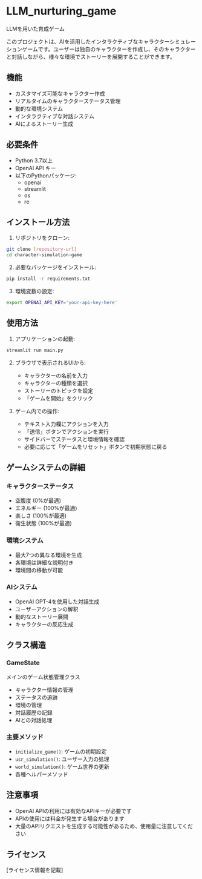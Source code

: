 # LLM_nurturing_game
LLMを用いた育成ゲーム

このプロジェクトは、AIを活用したインタラクティブなキャラクターシミュレーションゲームです。ユーザーは独自のキャラクターを作成し、そのキャラクターと対話しながら、様々な環境でストーリーを展開することができます。

## 機能

- カスタマイズ可能なキャラクター作成
- リアルタイムのキャラクターステータス管理
- 動的な環境システム
- インタラクティブな対話システム
- AIによるストーリー生成

## 必要条件

- Python 3.7以上
- OpenAI API キー
- 以下のPythonパッケージ:
  - openai
  - streamlit
  - os
  - re

## インストール方法

1. リポジトリをクローン:
```bash
git clone [repository-url]
cd character-simulation-game
```

2. 必要なパッケージをインストール:
```bash
pip install -r requirements.txt
```

3. 環境変数の設定:
```bash
export OPENAI_API_KEY='your-api-key-here'
```

## 使用方法

1. アプリケーションの起動:
```bash
streamlit run main.py
```

2. ブラウザで表示されるUIから:
   - キャラクターの名前を入力
   - キャラクターの種類を選択
   - ストーリーのトピックを設定
   - 「ゲームを開始」をクリック

3. ゲーム内での操作:
   - テキスト入力欄にアクションを入力
   - 「送信」ボタンでアクションを実行
   - サイドバーでステータスと環境情報を確認
   - 必要に応じて「ゲームをリセット」ボタンで初期状態に戻る

## ゲームシステムの詳細

### キャラクターステータス
- 空腹度 (0%が最適)
- エネルギー (100%が最適)
- 楽しさ (100%が最適)
- 衛生状態 (100%が最適)

### 環境システム
- 最大7つの異なる環境を生成
- 各環境は詳細な説明付き
- 環境間の移動が可能

### AIシステム
- OpenAI GPT-4を使用した対話生成
- ユーザーアクションの解釈
- 動的なストーリー展開
- キャラクターの反応生成

## クラス構造

### GameState
メインのゲーム状態管理クラス
- キャラクター情報の管理
- ステータスの追跡
- 環境の管理
- 対話履歴の記録
- AIとの対話処理

### 主要メソッド
- `initialize_game()`: ゲームの初期設定
- `usr_simulation()`: ユーザー入力の処理
- `world_simulation()`: ゲーム世界の更新
- 各種ヘルパーメソッド

## 注意事項

- OpenAI APIの利用には有効なAPIキーが必要です
- APIの使用には料金が発生する場合があります
- 大量のAPIリクエストを生成する可能性があるため、使用量に注意してください

## ライセンス

[ライセンス情報を記載]
